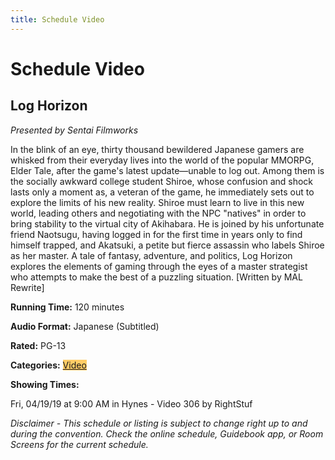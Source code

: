 ```yaml
---
title: Schedule Video
---
```

# Schedule Video

## Log Horizon

*Presented by Sentai Filmworks*

In the blink of an eye, thirty thousand bewildered Japanese gamers are whisked from their everyday lives into the world of the popular MMORPG, Elder Tale, after the game's latest update—unable to log out. Among them is the socially awkward college student Shiroe, whose confusion and shock lasts only a moment as, a veteran of the game, he immediately sets out to explore the limits of his new reality. Shiroe must learn to live in this new world, leading others and negotiating with the NPC "natives" in order to bring stability to the virtual city of Akihabara. He is joined by his unfortunate friend Naotsugu, having logged in for the first time in years only to find himself trapped, and Akatsuki, a petite but fierce assassin who labels Shiroe as her master. A tale of fantasy, adventure, and politics, Log Horizon explores the elements of gaming through the eyes of a master strategist who attempts to make the best of a puzzling situation. [Written by MAL Rewrite]

**Running Time:** 120 minutes

**Audio Format:** Japanese (Subtitled)

**Rated:** PG-13

**Categories:** <a href="/AB-Site-Redesign/info/category_details.html" class="schedule-category" style="background-color:#FFCC66;">Video</a>

**Showing Times:**

Fri, 04/19/19 at 9:00 AM in Hynes - Video 306 by RightStuf

*Disclaimer - This schedule or listing is subject to change right up to and during the convention. Check the online schedule, Guidebook app, or Room Screens for the current schedule.*
